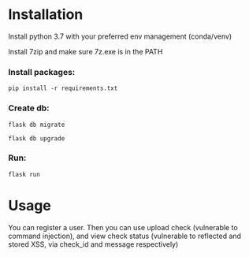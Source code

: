 # Installation 

Install python 3.7 with your preferred env management (conda/venv)

Install 7zip and make sure 7z.exe is in the PATH

### Install packages: 
```
pip install -r requirements.txt 
```

### Create db: 
```
flask db migrate 

flask db upgrade 
```

### Run:
```
flask run
```
# Usage 

You can register a user. Then you can use upload check (vulnerable to command injection), and view check status (vulnerable to reflected and stored XSS, via check_id and message respectively) 


